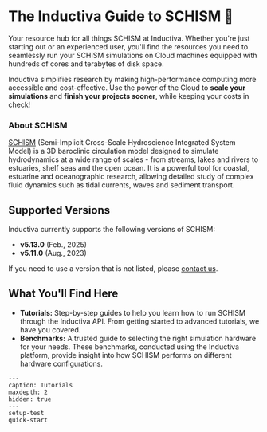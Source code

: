 # The Inductiva Guide to SCHISM 🌊
Your resource hub for all things SCHISM at Inductiva. Whether you're just starting out or an experienced user, you'll find the resources you need to seamlessly run your SCHISM simulations on Cloud machines equipped with hundreds of cores and terabytes of disk space.

Inductiva simplifies research by making high-performance computing more accessible and cost-effective. Use the power of the Cloud to **scale your simulations** and **finish your projects sooner**, while keeping your costs in check! 

<h3>About SCHISM</h3>

[SCHISM](https://ccrm.vims.edu/schismweb/) (Semi-Implicit Cross-Scale Hydroscience Integrated System Model) is a 3D baroclinic circulation model designed to simulate hydrodynamics at a wide range of scales - from streams, lakes and rivers to estuaries, shelf seas and the open ocean. It is a powerful tool for coastal, estuarine and oceanographic research, allowing detailed study of complex fluid dynamics such as tidal currents, waves and sediment transport.

## Supported Versions
Inductiva currently supports the following versions of SCHISM:
- **v5.13.0** (Feb., 2025)
- **v5.11.0** (Aug., 2023)

If you need to use a version that is not listed, please [contact us](mailto:support@inductiva.ai).

## What You'll Find Here
- **Tutorials:** Step-by-step guides to help you learn how to run SCHISM through the Inductiva API. From getting started to advanced tutorials, we have you covered.
- **Benchmarks:** A trusted guide to selecting the right simulation hardware for your needs. These benchmarks, conducted using the Inductiva platform, provide insight into how SCHISM performs on different hardware configurations.


```{toctree}
---
caption: Tutorials
maxdepth: 2
hidden: true
---
setup-test
quick-start
```
